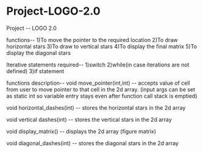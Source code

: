 # Project-LOGO-2.0
Project -- LOGO 2.0

functions--
1)To move the pointer to the required location
2)To draw horizontal stars 
3)To draw to vertical stars
4)To display the final matrix
5)To display the diagonal stars

Iterative statements required--
1)switch
2)while(in case iterations are not defined)
3)if statement  

functions description--
void move_pointer(int,int) -- accepts value of cell from user to move pointer to that cell in the 2d array.
(input args can be set as static int so variable entry stays even after function call stack is emptied) 

void horizontal_dashes(int) -- stores the horizontal stars in the 2d array

void vertical dashes(int) -- stores the vertical stars in the 2d array

void display_matrix() -- displays the 2d array (figure matrix) 

void diagonal_dashes(int) -- stores the diagonal stars in the 2d array
          
